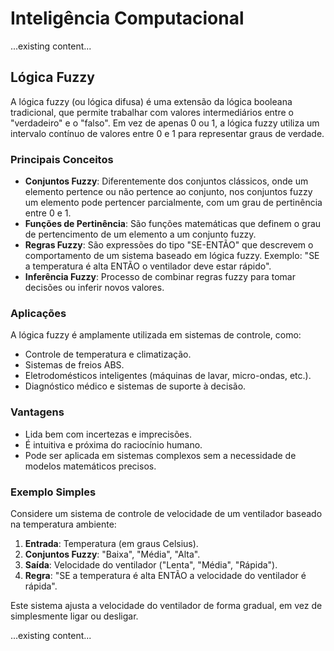 # Inteligência Computacional

...existing content...

## Lógica Fuzzy

A lógica fuzzy (ou lógica difusa) é uma extensão da lógica booleana tradicional, que permite trabalhar com valores intermediários entre o "verdadeiro" e o "falso". Em vez de apenas 0 ou 1, a lógica fuzzy utiliza um intervalo contínuo de valores entre 0 e 1 para representar graus de verdade.

### Principais Conceitos

- **Conjuntos Fuzzy**: Diferentemente dos conjuntos clássicos, onde um elemento pertence ou não pertence ao conjunto, nos conjuntos fuzzy um elemento pode pertencer parcialmente, com um grau de pertinência entre 0 e 1.
- **Funções de Pertinência**: São funções matemáticas que definem o grau de pertencimento de um elemento a um conjunto fuzzy.
- **Regras Fuzzy**: São expressões do tipo "SE-ENTÃO" que descrevem o comportamento de um sistema baseado em lógica fuzzy. Exemplo: "SE a temperatura é alta ENTÃO o ventilador deve estar rápido".
- **Inferência Fuzzy**: Processo de combinar regras fuzzy para tomar decisões ou inferir novos valores.

### Aplicações

A lógica fuzzy é amplamente utilizada em sistemas de controle, como:
- Controle de temperatura e climatização.
- Sistemas de freios ABS.
- Eletrodomésticos inteligentes (máquinas de lavar, micro-ondas, etc.).
- Diagnóstico médico e sistemas de suporte à decisão.

### Vantagens

- Lida bem com incertezas e imprecisões.
- É intuitiva e próxima do raciocínio humano.
- Pode ser aplicada em sistemas complexos sem a necessidade de modelos matemáticos precisos.

### Exemplo Simples

Considere um sistema de controle de velocidade de um ventilador baseado na temperatura ambiente:
1. **Entrada**: Temperatura (em graus Celsius).
2. **Conjuntos Fuzzy**: "Baixa", "Média", "Alta".
3. **Saída**: Velocidade do ventilador ("Lenta", "Média", "Rápida").
4. **Regra**: "SE a temperatura é alta ENTÃO a velocidade do ventilador é rápida".

Este sistema ajusta a velocidade do ventilador de forma gradual, em vez de simplesmente ligar ou desligar.

...existing content...

